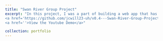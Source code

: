 ```yaml
---
title: "Swan River Group Project"
excerpt: "In this project, I was a part of building a web app that has RBAC. We used Office365 for authentication. Basic users are able to fill out form information and then it is submitted to admins for review. A hierarchy system is in place for admins that allows for delegation of forms to lower level admins to review.<br/>
<a href='https://github.com/jcwill23-uh/v0.4---Swan-River-Group-Project'>View the GitHub Repository</a><br>
<a href=''>View the Youtube Demo</a>"

collection: portfolio
---
```

